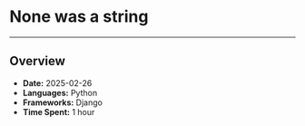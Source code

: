 # None was a string
---
## Overview  
- **Date:** 2025-02-26
- **Languages:** Python
- **Frameworks:** Django
- **Time Spent:** 1 hour

